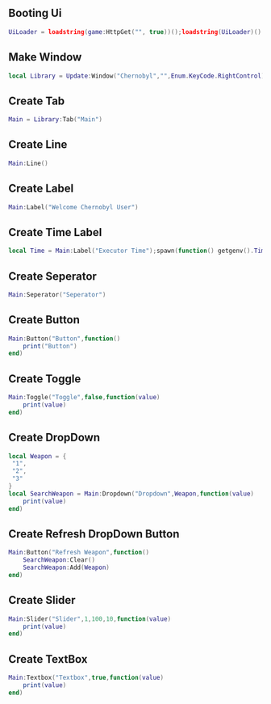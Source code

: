 ## Booting Ui
```lua
UiLoader = loadstring(game:HttpGet("", true))();loadstring(UiLoader)()
```
## Make Window
```lua
local Library = Update:Window("Chernobyl","",Enum.KeyCode.RightControl);
```
## Create Tab
```lua
Main = Library:Tab("Main")
```
## Create Line
```lua
Main:Line()
```
## Create Label
```lua
Main:Label("Welcome Chernobyl User")
```
## Create Time Label
```lua
local Time = Main:Label("Executor Time");spawn(function() getgenv().Time = true;while true do wait(.1) UpdateTime() end end);function UpdateTime() local date = os.date("*t");local hour = (date.hour) % 24;local ampm = hour < 12 and "AM" or "PM";local timezone = string.format("%02i:%02i:%02i %s", ((hour -1) % 12) + 1, date.min, date.sec, ampm);local datetime = string.format("%02d/%02d/%04d", date.day, date.month, date.year);local LocalizationService = game:GetService("LocalizationService");local Players = game:GetService("Players");local player = Players.LocalPlayer;local name = player.Name;local result, code = pcall(function()   return LocalizationService:GetCountryRegionForPlayerAsync(player)  end);Time:Set(" : " .. timezone);Time:Set("Executor Time: " .. datetime .. " [ " .. code .. " ]");spawn(function() if getgenv().Time then pcall(function()  while wait() do  Time()  end end) end end) end
```
## Create Seperator
```lua
Main:Seperator("Seperator")
```
## Create Button
```lua
Main:Button("Button",function()
	print("Button")
end)
```
## Create Toggle
```lua
Main:Toggle("Toggle",false,function(value)
	print(value)
end)
```
## Create DropDown
```lua
local Weapon = {
 "1",
 "2",
 "3"
}
local SearchWeapon = Main:Dropdown("Dropdown",Weapon,function(value)
	print(value)
end)
```
## Create Refresh DropDown Button
```lua
Main:Button("Refresh Weapon",function()
	SearchWeapon:Clear()
	SearchWeapon:Add(Weapon)
end)
```
## Create Slider
```lua
Main:Slider("Slider",1,100,10,function(value)
	print(value)
end)
```
## Create TextBox
```lua
Main:Textbox("Textbox",true,function(value)
    print(value)
end)
```


